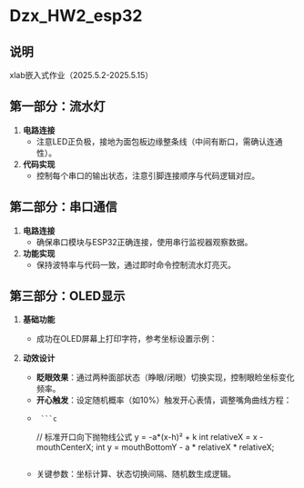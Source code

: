 
# Dzx_HW2_esp32  

## 说明  
xlab嵌入式作业（2025.5.2-2025.5.15）  


## 第一部分：流水灯  
1. **电路连接**  
   - 注意LED正负极，接地为面包板边缘整条线（中间有断口，需确认连通性）。  
2. **代码实现**  
   - 控制每个串口的输出状态，注意引脚连接顺序与代码逻辑对应。  


## 第二部分：串口通信  
1. **电路连接**  
   - 确保串口模块与ESP32正确连接，使用串行监视器观察数据。  
2. **功能实现**  
   - 保持波特率与代码一致，通过即时命令控制流水灯亮灭。  


## 第三部分：OLED显示  
1. **基础功能**  
   - 成功在OLED屏幕上打印字符，参考坐标设置示例：  

2. **动效设计**  
   - **眨眼效果**：通过两种面部状态（睁眼/闭眼）切换实现，控制眼睑坐标变化频率。  
   - **开心触发**：设定随机概率（如10%）触发开心表情，调整嘴角曲线方程：
   -      ```c  
      // 标准开口向下抛物线公式 y = -a*(x-h)² + k
    int relativeX = x - mouthCenterX;
    int y = mouthBottomY - a * relativeX * relativeX;
     ```     
   - 关键参数：坐标计算、状态切换间隔、随机数生成逻辑。
